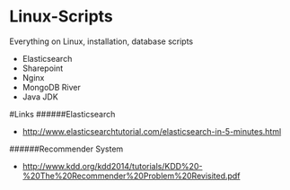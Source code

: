 # Linux-Scripts
Everything on Linux, installation, database scripts

- Elasticsearch
- Sharepoint
- Nginx
- MongoDB River
- Java JDK

#Links
######Elasticsearch
- http://www.elasticsearchtutorial.com/elasticsearch-in-5-minutes.html

######Recommender System
- http://www.kdd.org/kdd2014/tutorials/KDD%20-%20The%20Recommender%20Problem%20Revisited.pdf
